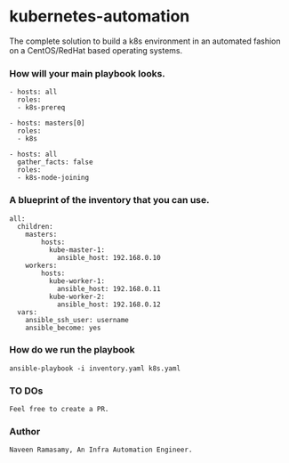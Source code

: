 # kubernetes-automation
The complete solution to build a k8s environment in an automated fashion on a CentOS/RedHat based operating systems. 


### How will your main playbook looks.

```---
- hosts: all
  roles: 
  - k8s-prereq

- hosts: masters[0]
  roles:
  - k8s

- hosts: all
  gather_facts: false
  roles:
  - k8s-node-joining
```

### A blueprint of the inventory that you can use.

```---
all:
  children:
    masters:
        hosts:
          kube-master-1:
            ansible_host: 192.168.0.10
    workers:
        hosts:
          kube-worker-1:
            ansible_host: 192.168.0.11
          kube-worker-2:
            ansible_host: 192.168.0.12
  vars:
    ansible_ssh_user: username
    ansible_become: yes
```

### How do we run the playbook

```
ansible-playbook -i inventory.yaml k8s.yaml
```

### TO DOs

```Want to contribute or find a Bug? Great!
Feel free to create a PR.
```

### Author
```
Naveen Ramasamy, An Infra Automation Engineer.
```